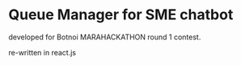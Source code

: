 # Queue Manager for SME chatbot

developed for Botnoi MARAHACKATHON round 1 contest.

re-written in react.js
